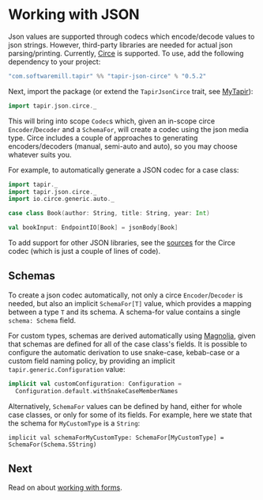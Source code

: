 # Working with JSON

Json values are supported through codecs which encode/decode values to json strings. However, third-party libraries are
needed for actual json parsing/printing. Currently, [Circe](https://github.com/circe/circe) is supported. To use, add
the following dependency to your project:

```scala
"com.softwaremill.tapir" %% "tapir-json-circe" % "0.5.2"
```

Next, import the package (or extend the `TapirJsonCirce` trait, see [MyTapir](../mytapir.html)):

```scala
import tapir.json.circe._
```

This will bring into scope `Codec`s which, given an in-scope circe `Encoder`/`Decoder` and a `SchemaFor`, will create a
codec using the json media type. Circe includes a couple of approaches to generating encoders/decoders (manual,
semi-auto and auto), so you may choose whatever suits you.

For example, to automatically generate a JSON codec for a case class:

```scala
import tapir._
import tapir.json.circe._
import io.circe.generic.auto._

case class Book(author: String, title: String, year: Int)

val bookInput: EndpointIO[Book] = jsonBody[Book]
```

To add support for other JSON libraries, see the 
[sources](https://github.com/softwaremill/tapir/blob/master/json/circe/src/main/scala/tapir/json/circe/JsonCirce.scala) 
for the Circe codec (which is just a couple of lines of code).

## Schemas

To create a json codec automatically, not only a circe `Encoder`/`Decoder` is needed, but also an implicit
`SchemaFor[T]` value, which provides a mapping between a type `T` and its schema. A schema-for value contains a single
`schema: Schema` field.

For custom types, schemas are derived automatically using [Magnolia](https://propensive.com/opensource/magnolia/), given
that schemas are defined for all of the case class's fields. It is possible to configure the automatic derivation to use
snake-case, kebab-case or a custom field naming policy, by providing an implicit `tapir.generic.Configuration` value:

```scala
implicit val customConfiguration: Configuration =
  Configuration.default.withSnakeCaseMemberNames
```

Alternatively, `SchemaFor` values can be defined by hand, either for whole case classes, or only for some of its fields.
For example, here we state that the schema for `MyCustomType` is a `String`:

```
implicit val schemaForMyCustomType: SchemaFor[MyCustomType] = SchemaFor(Schema.SString)
```

## Next

Read on about [working with forms](forms.html).